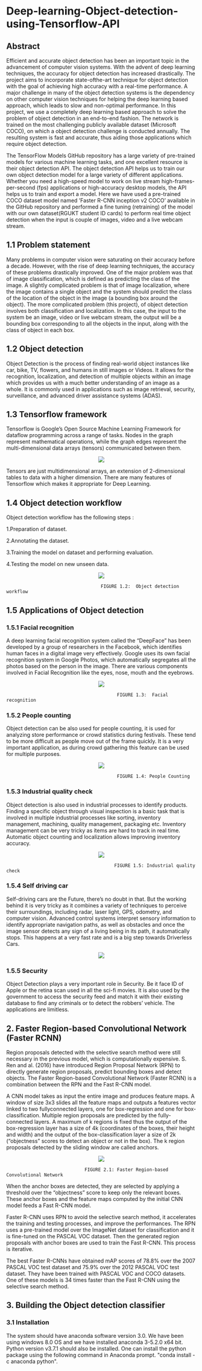 # Deep-learning-Object-detection-using-Tensorflow-API
## Abstract
Efficient and accurate object detection has been an important topic in the advancement of computer vision systems. With the advent of deep learning techniques, the accuracy for object detection has increased drastically. The project aims to incorporate state-ofthe-art technique for object detection with the goal of achieving high accuracy with a real-time performance. A major challenge in many of the object detection systems is the dependency on other computer vision techniques for helping the deep learning based approach, which leads to slow and non-optimal performance. In this project, we use a completely deep learning based approach to solve the problem of object detection in an end-to-end fashion. The network is trained on the most challenging publicly available dataset (Microsoft COCO), on which a object detection challenge is conducted annually. The resulting system is fast and accurate, thus aiding those applications which require object detection.

The TensorFlow Models GitHub repository has a large variety of pre-trained models for various machine learning tasks, and one excellent resource is their object detection API. The object detection API helps us to train our own object detection model for a large variety of different applications. Whether you need a high-speed model to work on live stream high-frames-per-second (fps) applications or high-accuracy desktop models, the API helps us to train and export a model. Here we have used a pre-trained COCO dataset model named ’Faster R-CNN inception v2 COCO’ available in the GitHub repository and performed a fine tuning (retraining) of the model with our own dataset(RGUKT student ID cards) to perform real time object detection when the input is couple of images, video and a live webcam stream.
## 1.1 Problem statement
Many problems in computer vision were saturating on their accuracy before a decade. However, with the rise of deep learning techniques, the accuracy of these problems drastically improved. One of the major problem was that of image classification, which is defined as predicting the class of the image. A slightly complicated problem is that of image localization, where the image contains a single object and the system should predict the class of the location of the object in the image (a bounding box around the object). The more complicated problem (this project), of object detection involves both classification and localization. In this case, the input to the system be an image, video or live webcam stream, the output will be a bounding box corresponding to all the objects in the input, along with the class of object in each box.
## 1.2 Object detection
Object Detection is the process of finding real-world object instances like car, bike, TV, flowers, and humans in still images or Videos. It allows for the recognition, localization, and detection of multiple objects within an image which provides us with a much better understanding of an image as a whole. It is commonly used in applications such as image retrieval, security, surveillance, and advanced driver assistance systems (ADAS).
## 1.3 Tensorflow framework
Tensorflow is Google’s Open Source Machine Learning Framework for dataflow programming across a range of tasks. Nodes in the graph represent mathematical operations, while the graph edges represent the multi-dimensional data arrays (tensors) communicated between them.
<p align="center">
  <img src="doc/pictf.JPG">
</p>

Tensors are just multidimensional arrays, an extension of 2-dimensional tables to data with a higher dimension. There are many features of Tensorflow which makes it appropriate for Deep Learning.

## 1.4 Object detection workflow

Object detection workflow has the following steps :

1.Preparation of dataset.

2.Annotating the dataset.

3.Training the model on dataset and performing evaluation.

4.Testing the model on new unseen data.

<p align="center">
  <img src="doc/pic3.jpg">
                                     
                                       FIGURE 1.2:  Object detection workflow
  
  ## 1.5 Applications of Object detection
  ### 1.5.1 Facial recognition
  A deep learning facial recognition system called the “DeepFace” has been developed by a group of researchers in the Facebook, which identifies human faces in a digital image very effectively. Google uses its own facial recognition system in Google Photos, which automatically segregates all the photos based on the person in the image. There are various components involved in Facial Recognition like the eyes, nose, mouth and the eyebrows.
  <p align="center">
  <img src="doc/pic4.jpg">
  
                                             FIGURE 1.3:  Facial recognition
 
  ### 1.5.2 People counting
  Object detection can be also used for people counting, it is used for analyzing store performance or crowd statistics during festivals. These tend to be more difficult as people move out of the frame quickly.
It is a very important application, as during crowd gathering this feature can be used for multiple purposes.
  <p align="center">
  <img src="doc/pic5.jpg">
  
                                             FIGURE 1.4: People Counting

  ### 1.5.3 Industrial quality check
   Object detection is also used in industrial processes to identify products. Finding a specific object through visual inspection is a basic task that is involved in multiple industrial processes like sorting, inventory management, machining, quality management, packaging etc.
Inventory management can be very tricky as items are hard to track in real time. Automatic object counting and localization allows improving inventory accuracy.
  <p align="center">
  <img src="doc/pic6.jpg">
  
                                            FIGURE 1.5: Industrial quality check
                                            
  ### 1.5.4 Self driving car
  Self-driving cars are the Future, there’s no doubt in that. But the working behind it is very tricky as it combines a variety of techniques to perceive their surroundings, including radar, laser light, GPS, odometry, and computer vision.
  Advanced control systems interpret sensory information to identify appropriate navigation paths, as well as obstacles and once the image sensor detects any sign of a living being in its path, it automatically stops. This happens at a very fast rate and is a big step towards Driverless Cars.
  <p align="center">
  <img src="doc/car.JPG">
  
  ### 1.5.5 Security
  Object Detection plays a very important role in Security. Be it face ID of Apple or the retina scan used in all the sci-fi movies.
It is also used by the government to access the security feed and match it with their existing database to find any criminals or to detect the robbers’ vehicle.
The applications are limitless.

## 2. Faster Region-based Convolutional Network (Faster RCNN)
Region proposals detected with the selective search method were still necessary in the previous model, which is computationally expensive. S. Ren and al. (2016) have introduced Region Proposal Network (RPN) to directly generate region proposals, predict bounding boxes and detect objects. The Faster Region-based Convolutional Network (Faster RCNN) is a combination between the RPN and the Fast R-CNN model.

A CNN model takes as input the entire image and produces feature maps. A window of size 3x3 slides all the feature maps and outputs a features vector linked to two fullyconnected layers, one for box-regression and one for box-classification. Multiple region proposals are predicted by the fully-connected layers. A maximum of k regions is fixed thus the output of the box-regression layer has a size of 4k (coordinates of the boxes, their height and width) and the output of the box-classification layer a size of 2k (“objectness” scores to detect an object or not in the box). The k region proposals detected by the sliding window are called anchors.
<p align="center">
  <img src="doc/pic8.jpg">
                                 
                                 FIGURE 2.1: Faster Region-based Convolutional Network
 
When the anchor boxes are detected, they are selected by applying a threshold over the “objectness” score to keep only the relevant boxes. These anchor boxes and the feature maps computed by the initial CNN model feeds a Fast R-CNN model.

Faster R-CNN uses RPN to avoid the selective search method, it accelerates the training and testing processes, and improve the performances. The RPN uses a pre-trained model over the ImageNet dataset for classification and it is fine-tuned on the PASCAL VOC dataset. Then the generated region proposals with anchor boxes are used to train the Fast R-CNN. This process is iterative.

The best Faster R-CNNs have obtained mAP scores of 78.8% over the 2007 PASCAL VOC test dataset and 75.9% over the 2012 PASCAL VOC test dataset. They have been trained with PASCAL VOC and COCO datasets. One of these models is 34 times faster than the Fast R-CNN using the selective search method.

## 3. Building the Object detection classifier
  ### 3.1 Installation
  The system should have anaconda software version 3.0. We have been using windows 8.0 OS and we have installed anaconda 3-5.2.0 x64 bit. Python version v3.7.1 should also be installed. One can install the python package using the following command in Anaconda prompt.   "conda install -c anaconda python".
